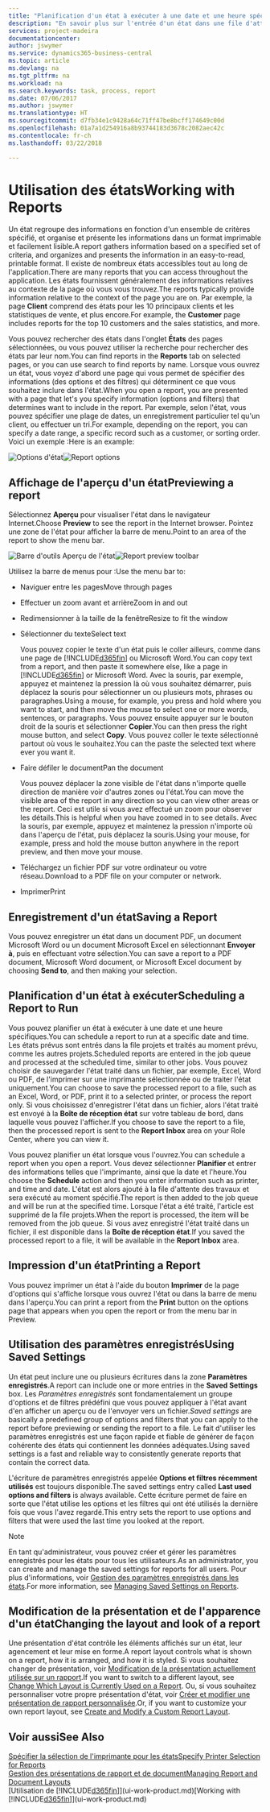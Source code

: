 ```yaml
---
title: "Planification d'un état à exécuter à une date et une heure spécifiques | Microsoft Docs"
description: "En savoir plus sur l'entrée d'un état dans une file d'attente de projets et la planification de son traitement à une date et à une heure spécifiques."
services: project-madeira
documentationcenter: 
author: jswymer
ms.service: dynamics365-business-central
ms.topic: article
ms.devlang: na
ms.tgt_pltfrm: na
ms.workload: na
ms.search.keywords: task, process, report
ms.date: 07/06/2017
ms.author: jswymer
ms.translationtype: HT
ms.sourcegitcommit: d7fb34e1c9428a64c71ff47be8bcff174649c00d
ms.openlocfilehash: 01a7a1d254916a8b93744183d3678c2082aec42c
ms.contentlocale: fr-ch
ms.lasthandoff: 03/22/2018

---
```

# <a name="working-with-reports"></a><span data-ttu-id="87f6d-103">Utilisation des états</span><span class="sxs-lookup"><span data-stu-id="87f6d-103">Working with Reports</span></span>
<span data-ttu-id="87f6d-104">Un état regroupe des informations en fonction d'un ensemble de critères spécifié, et organise et présente les informations dans un format imprimable et facilement lisible.</span><span class="sxs-lookup"><span data-stu-id="87f6d-104">A report gathers information based on a specified set of criteria, and organizes and presents the information in an easy-to-read, printable format.</span></span> <span data-ttu-id="87f6d-105">Il existe de nombreux états accessibles tout au long de l'application.</span><span class="sxs-lookup"><span data-stu-id="87f6d-105">There are many reports that you can access throughout the application.</span></span> <span data-ttu-id="87f6d-106">Les états fournissent généralement des informations relatives au contexte de la page où vous vous trouvez.</span><span class="sxs-lookup"><span data-stu-id="87f6d-106">The reports typically provide information relative to the context of the page you are on.</span></span> <span data-ttu-id="87f6d-107">Par exemple, la page **Client** comprend des états pour les 10 principaux clients et les statistiques de vente, et plus encore.</span><span class="sxs-lookup"><span data-stu-id="87f6d-107">For example, the **Customer** page includes reports for the top 10 customers and the sales statistics, and more.</span></span>

<span data-ttu-id="87f6d-108">Vous pouvez rechercher des états dans l'onglet **États** des pages sélectionnées, ou vous pouvez utiliser la recherche pour rechercher des états par leur nom.</span><span class="sxs-lookup"><span data-stu-id="87f6d-108">You can find reports in the **Reports** tab on selected pages, or you can use search to find reports by name.</span></span> <span data-ttu-id="87f6d-109">Lorsque vous ouvrez un état, vous voyez d'abord une page qui vous permet de spécifier des informations (des options et des filtres) qui déterminent ce que vous souhaitez inclure dans l'état.</span><span class="sxs-lookup"><span data-stu-id="87f6d-109">When you open a report, you are presented with a page that let's you specify information (options and filters) that determines want to include in the report.</span></span> <span data-ttu-id="87f6d-110">Par exemple, selon l'état, vous pouvez spécifier une plage de dates, un enregistrement particulier tel qu'un client, ou effectuer un tri.</span><span class="sxs-lookup"><span data-stu-id="87f6d-110">For example, depending on the report, you can specify a date range, a specific record such as a customer, or sorting order.</span></span> <span data-ttu-id="87f6d-111">Voici un exemple :</span><span class="sxs-lookup"><span data-stu-id="87f6d-111">Here is an example:</span></span>

<span data-ttu-id="87f6d-112">![Options d'état](media/report_options.png "Options d'état")</span><span class="sxs-lookup"><span data-stu-id="87f6d-112">![Report options](media/report_options.png "Report options")</span></span>

## <a name="previewing-a-report"></a><span data-ttu-id="87f6d-113">Affichage de l'aperçu d'un état</span><span class="sxs-lookup"><span data-stu-id="87f6d-113">Previewing a report</span></span>
<span data-ttu-id="87f6d-114">Sélectionnez **Aperçu** pour visualiser l'état dans le navigateur Internet.</span><span class="sxs-lookup"><span data-stu-id="87f6d-114">Choose **Preview** to see the report in the Internet browser.</span></span> <span data-ttu-id="87f6d-115">Pointez une zone de l'état pour afficher la barre de menu.</span><span class="sxs-lookup"><span data-stu-id="87f6d-115">Point to an area of the report to show the menu bar.</span></span>  

<span data-ttu-id="87f6d-116">![Barre d'outils Aperçu de l'état](media/report_viewer.png "Barre d'outils Aperçu de l'état")</span><span class="sxs-lookup"><span data-stu-id="87f6d-116">![Report preview toolbar](media/report_viewer.png "Report preview toolbar")</span></span>

<span data-ttu-id="87f6d-117">Utilisez la barre de menus pour :</span><span class="sxs-lookup"><span data-stu-id="87f6d-117">Use the menu bar to:</span></span>

-   <span data-ttu-id="87f6d-118">Naviguer entre les pages</span><span class="sxs-lookup"><span data-stu-id="87f6d-118">Move through pages</span></span>
-   <span data-ttu-id="87f6d-119">Effectuer un zoom avant et arrière</span><span class="sxs-lookup"><span data-stu-id="87f6d-119">Zoom in and out</span></span>
-   <span data-ttu-id="87f6d-120">Redimensionner à la taille de la fenêtre</span><span class="sxs-lookup"><span data-stu-id="87f6d-120">Resize to fit the window</span></span>
-   <span data-ttu-id="87f6d-121">Sélectionner du texte</span><span class="sxs-lookup"><span data-stu-id="87f6d-121">Select text</span></span>

    <span data-ttu-id="87f6d-122">Vous pouvez copier le texte d'un état puis le coller ailleurs, comme dans une page de [!INCLUDE[d365fin](includes/d365fin_md.md)] ou Microsoft Word.</span><span class="sxs-lookup"><span data-stu-id="87f6d-122">You can copy text from a report, and then paste it somewhere else, like a page in [!INCLUDE[d365fin](includes/d365fin_md.md)] or Microsoft Word.</span></span>  <span data-ttu-id="87f6d-123">Avec la souris, par exemple, appuyez et maintenez la pression là où vous souhaitez démarrer, puis déplacez la souris pour sélectionner un ou plusieurs mots, phrases ou paragraphes.</span><span class="sxs-lookup"><span data-stu-id="87f6d-123">Using a mouse, for example, you press and hold where you want to start, and then move the mouse to select one or more words, sentences, or paragraphs.</span></span> <span data-ttu-id="87f6d-124">Vous pouvez ensuite appuyer sur le bouton droit de la souris et sélectionner **Copier**.</span><span class="sxs-lookup"><span data-stu-id="87f6d-124">You can then press the right mouse button, and select **Copy**.</span></span> <span data-ttu-id="87f6d-125">Vous pouvez coller le texte sélectionné partout où vous le souhaitez.</span><span class="sxs-lookup"><span data-stu-id="87f6d-125">You can the paste the selected text where ever you want it.</span></span>
-   <span data-ttu-id="87f6d-126">Faire défiler le document</span><span class="sxs-lookup"><span data-stu-id="87f6d-126">Pan the document</span></span>

    <span data-ttu-id="87f6d-127">Vous pouvez déplacer la zone visible de l'état dans n'importe quelle direction de manière voir d'autres zones ou l'état.</span><span class="sxs-lookup"><span data-stu-id="87f6d-127">You can move the visible area of the report in any direction so you can view other areas or the report.</span></span> <span data-ttu-id="87f6d-128">Ceci est utile si vous avez effectué un zoom pour observer les détails.</span><span class="sxs-lookup"><span data-stu-id="87f6d-128">This is helpful when you have zoomed in to see details.</span></span>  <span data-ttu-id="87f6d-129">Avec la souris, par exemple, appuyez et maintenez la pression n'importe où dans l'aperçu de l'état, puis déplacez la souris.</span><span class="sxs-lookup"><span data-stu-id="87f6d-129">Using your mouse, for example, press and hold the mouse button anywhere in the report preview, and then move your mouse.</span></span>

-   <span data-ttu-id="87f6d-130">Téléchargez un fichier PDF sur votre ordinateur ou votre réseau.</span><span class="sxs-lookup"><span data-stu-id="87f6d-130">Download to a PDF file on your computer or network.</span></span>
-   <span data-ttu-id="87f6d-131">Imprimer</span><span class="sxs-lookup"><span data-stu-id="87f6d-131">Print</span></span>


## <a name="saving-a-report"></a><span data-ttu-id="87f6d-132">Enregistrement d'un état</span><span class="sxs-lookup"><span data-stu-id="87f6d-132">Saving a Report</span></span>
<span data-ttu-id="87f6d-133">Vous pouvez enregistrer un état dans un document PDF, un document Microsoft Word ou un document Microsoft Excel en sélectionnant **Envoyer à**, puis en effectuant votre sélection.</span><span class="sxs-lookup"><span data-stu-id="87f6d-133">You can save a report to a PDF document, Microsoft Word document, or Microsoft Excel document by choosing **Send to**, and then making your selection.</span></span>

## <a name="ScheduleReport"></a> <span data-ttu-id="87f6d-134">Planification d'un état à exécuter</span><span class="sxs-lookup"><span data-stu-id="87f6d-134">Scheduling a Report to Run</span></span>
<span data-ttu-id="87f6d-135">Vous pouvez planifier un état à exécuter à une date et une heure spécifiques.</span><span class="sxs-lookup"><span data-stu-id="87f6d-135">You can schedule a report to run at a specific date and time.</span></span> <span data-ttu-id="87f6d-136">Les états prévus sont entrés dans la file projets et traités au moment prévu, comme les autres projets.</span><span class="sxs-lookup"><span data-stu-id="87f6d-136">Scheduled reports are entered in the job queue and processed at the scheduled time, similar to other jobs.</span></span> <span data-ttu-id="87f6d-137">Vous pouvez choisir de sauvegarder l'état traité dans un fichier, par exemple, Excel, Word ou PDF, de l'imprimer sur une imprimante sélectionnée ou de traiter l'état uniquement.</span><span class="sxs-lookup"><span data-stu-id="87f6d-137">You can choose to save the processed report to a file, such as an Excel, Word, or PDF, print it to a selected printer, or process the report only.</span></span> <span data-ttu-id="87f6d-138">Si vous choisissez d'enregistrer l'état dans un fichier, alors l'état traité est envoyé à la **Boîte de réception état** sur votre tableau de bord, dans laquelle vous pouvez l'afficher.</span><span class="sxs-lookup"><span data-stu-id="87f6d-138">If you choose to save the report to a file, then the processed report is sent to the **Report Inbox** area on your Role Center, where you can view it.</span></span>

<span data-ttu-id="87f6d-139">Vous pouvez planifier un état lorsque vous l'ouvrez.</span><span class="sxs-lookup"><span data-stu-id="87f6d-139">You can schedule a report when you open a report.</span></span> <span data-ttu-id="87f6d-140">Vous devez sélectionner **Planifier** et entrer des informations telles que l'imprimante, ainsi que la date et l'heure.</span><span class="sxs-lookup"><span data-stu-id="87f6d-140">You choose the **Schedule** action and then you enter information such as printer, and time and date.</span></span> <span data-ttu-id="87f6d-141">L'état est alors ajouté à la file d'attente des travaux et sera exécuté au moment spécifié.</span><span class="sxs-lookup"><span data-stu-id="87f6d-141">The report is then added to the job queue and will be run at the specified time.</span></span> <span data-ttu-id="87f6d-142">Lorsque l'état a été traité, l'article est supprimé de la file projets.</span><span class="sxs-lookup"><span data-stu-id="87f6d-142">When the report is processed, the item will be removed from the job queue.</span></span> <span data-ttu-id="87f6d-143">Si vous avez enregistré l'état traité dans un fichier, il est disponible dans la **Boîte de réception état**.</span><span class="sxs-lookup"><span data-stu-id="87f6d-143">If you saved the processed report to a file, it will be available in the **Report Inbox** area.</span></span>

## <a name="PrintReport"></a><span data-ttu-id="87f6d-144">Impression d'un état</span><span class="sxs-lookup"><span data-stu-id="87f6d-144">Printing a Report</span></span>
<span data-ttu-id="87f6d-145">Vous pouvez imprimer un état à l'aide du bouton **Imprimer** de la page d'options qui s'affiche lorsque vous ouvrez l'état ou dans la barre de menu dans l'aperçu.</span><span class="sxs-lookup"><span data-stu-id="87f6d-145">You can print a report from the **Print** button on the options page that appears when you open the report or from the menu bar in Preview.</span></span>

## <a name="using-saved-settings"></a><span data-ttu-id="87f6d-146">Utilisation des paramètres enregistrés</span><span class="sxs-lookup"><span data-stu-id="87f6d-146">Using Saved Settings</span></span>
<span data-ttu-id="87f6d-147">Un état peut inclure une ou plusieurs écritures dans la zone **Paramètres enregistrés**.</span><span class="sxs-lookup"><span data-stu-id="87f6d-147">A report can include one or more entries in the **Saved Settings** box.</span></span> <span data-ttu-id="87f6d-148">Les *Paramètres enregistrés* sont fondamentalement un groupe d'options et de filtres prédéfini que vous pouvez appliquer à l'état avant d'en afficher un aperçu ou de l'envoyer vers un fichier.</span><span class="sxs-lookup"><span data-stu-id="87f6d-148">*Saved settings* are basically a predefined group of options and filters that you can apply to the report before previewing or sending the report to a file.</span></span> <span data-ttu-id="87f6d-149">Le fait d'utiliser les paramètres enregistrés est une façon rapide et fiable de générer de façon cohérente des états qui contiennent les données adéquates.</span><span class="sxs-lookup"><span data-stu-id="87f6d-149">Using saved settings is a fast and reliable way to consistently generate reports that contain the correct data.</span></span>

<span data-ttu-id="87f6d-150">L'écriture de paramètres enregistrés appelée **Options et filtres récemment utilisés** est toujours disponible.</span><span class="sxs-lookup"><span data-stu-id="87f6d-150">The saved settings entry called **Last used options and filters** is always available.</span></span> <span data-ttu-id="87f6d-151">Cette écriture permet de faire en sorte que l'état utilise les options et les filtres qui ont été utilisés la dernière fois que vous l'avez regardé.</span><span class="sxs-lookup"><span data-stu-id="87f6d-151">This entry sets the report to use options and filters that were used the last time you looked at the report.</span></span>

>[!NOTE]
><span data-ttu-id="87f6d-152">En tant qu'administrateur, vous pouvez créer et gérer les paramètres enregistrés pour les états pour tous les utilisateurs.</span><span class="sxs-lookup"><span data-stu-id="87f6d-152">As an administrator, you can create and manage the saved settings for reports for all users.</span></span> <span data-ttu-id="87f6d-153">Pour plus d'informations, voir [Gestion des paramètres enregistrés dans les états](reports-saving-reusing-settings.md).</span><span class="sxs-lookup"><span data-stu-id="87f6d-153">For more information, see [Managing Saved Settings on Reports](reports-saving-reusing-settings.md).</span></span>

## <a name="changing-the-layout-and-look-of-a-report"></a><span data-ttu-id="87f6d-154">Modification de la présentation et de l'apparence d'un état</span><span class="sxs-lookup"><span data-stu-id="87f6d-154">Changing the layout and look of a report</span></span>
<span data-ttu-id="87f6d-155">Une présentation d'état contrôle les éléments affichés sur un état, leur agencement et leur mise en forme.</span><span class="sxs-lookup"><span data-stu-id="87f6d-155">A report layout controls what is shown on a report, how it is arranged, and how it is styled.</span></span> <span data-ttu-id="87f6d-156">Si vous souhaitez changer de présentation, voir [Modification de la présentation actuellement utilisée sur un rapport](ui-how-change-layout-currently-used-report.md).</span><span class="sxs-lookup"><span data-stu-id="87f6d-156">If you want to switch to a different layout, see [Change Which Layout is Currently Used on a Report](ui-how-change-layout-currently-used-report.md).</span></span> <span data-ttu-id="87f6d-157">Ou, si vous souhaitez personnaliser votre propre présentation d'état, voir [Créer et modifier une présentation de rapport personnalisée](ui-how-create-custom-report-layout.md).</span><span class="sxs-lookup"><span data-stu-id="87f6d-157">Or, if you want to customize your own report layout, see [Create and Modify a Custom Report Layout](ui-how-create-custom-report-layout.md).</span></span>

## <a name="see-also"></a><span data-ttu-id="87f6d-158">Voir aussi</span><span class="sxs-lookup"><span data-stu-id="87f6d-158">See Also</span></span>
[<span data-ttu-id="87f6d-159">Spécifier la sélection de l'imprimante pour les états</span><span class="sxs-lookup"><span data-stu-id="87f6d-159">Specify Printer Selection for Reports</span></span>](ui-specify-printer-selection-reports.md)  
[<span data-ttu-id="87f6d-160">Gestion des présentations de rapport et de document</span><span class="sxs-lookup"><span data-stu-id="87f6d-160">Managing Report and Document Layouts</span></span>](ui-manage-report-layouts.md)  
<span data-ttu-id="87f6d-161">[Utilisation de [!INCLUDE[d365fin](includes/d365fin_md.md)]](ui-work-product.md)</span><span class="sxs-lookup"><span data-stu-id="87f6d-161">[Working with [!INCLUDE[d365fin](includes/d365fin_md.md)]](ui-work-product.md)</span></span>


